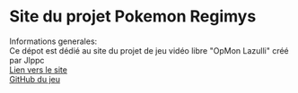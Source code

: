 # Site du projet Pokemon Regimys

Informations generales:<br/>
Ce dépot est dédié au site du projet de jeu vidéo libre "OpMon Lazulli" créé par Jlppc<br/>
<a href="http://opmon-game.ga">Lien vers le site</a><br/>
<a href="https://github.com/jlppc/OpMon"/>GitHub du jeu</a><br/>
